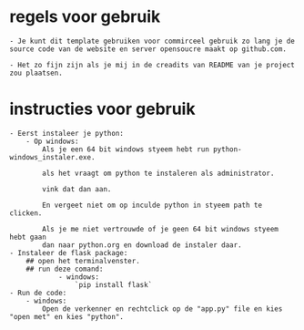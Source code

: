 # regels voor gebruik

    - Je kunt dit template gebruiken voor commirceel gebruik zo lang je de 
    source code van de website en server opensoucre maakt op github.com.

    - Het zo fijn zijn als je mij in de creadits van README van je project zou plaatsen.
# instructies voor gebruik
    - Eerst instaleer je python:
        - Op windows:
            Als je een 64 bit windows styeem hebt run python-windows_instaler.exe.

            als het vraagt om python te instaleren als administrator.

            vink dat dan aan.

            En vergeet niet om op inculde python in styeem path te clicken.

            Als je me niet vertrouwde of je geen 64 bit windows styeem hebt gaan
            dan naar python.org en download de instaler daar.
    - Instaleer de flask package:
        ## open het terminalvenster.
        ## run deze comand:
                - windows:
                    `pip install flask`
    - Run de code:
        - windows:
            Open de verkenner en rechtclick op de "app.py" file en kies "open met" en kies "python".